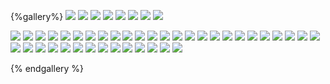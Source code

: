 {%gallery%}
![](/images/travel/colleage/colleage-2023-01-04-(14).jpg)
![](/images/travel/colleage/colleage-2023-01-04-(15).jpg)
![](/images/travel/colleage/colleage-2023-01-04-(17).jpg)
![](/images/travel/colleage/colleage-2023-01-04-(20).jpg)
![](/images/travel/colleage/colleage-2023-01-04-(21).jpg)
![](/images/travel/colleage/colleage-2023-01-04-(22).jpg)
![](/images/travel/colleage/colleage-2023-01-04-(23).jpg)
![](/images/travel/colleage/colleage-2023-01-04-(24).jpg)

![](/images/travel/colleage/colleage-2023-01-04-(26).jpg)
![](/images/travel/colleage/colleage-2023-01-04-(27).jpg)
![](/images/travel/colleage/colleage-2023-01-04-(28).jpg)
![](/images/travel/colleage/colleage-2023-01-04-(29).jpg)
![](/images/travel/colleage/colleage-2023-01-04-(30).jpg)
![](/images/travel/colleage/colleage-2023-01-04-(31).jpg)
![](/images/travel/colleage/colleage-2023-01-04-(32).jpg)
![](/images/travel/colleage/colleage-2023-01-04-(33).jpg)
![](/images/travel/colleage/colleage-2023-01-04-(34).jpg)
![](/images/travel/colleage/colleage-2023-01-04-(35).jpg)
![](/images/travel/colleage/colleage-2023-01-04-(36).jpg)
![](/images/travel/colleage/colleage-2023-01-04-(37).jpg)
![](/images/travel/colleage/colleage-2023-01-04-(38).jpg)
![](/images/travel/colleage/colleage-2023-01-04-(39).jpg)
![](/images/travel/colleage/colleage-2023-01-04-(40).jpg)
![](/images/travel/colleage/colleage-2023-01-04-(41).jpg)
![](/images/travel/colleage/colleage-2023-01-04-(42).jpg)
![](/images/travel/colleage/colleage-2023-01-04-(43).jpg)
![](/images/travel/colleage/colleage-2023-01-04-(44).jpg)
![](/images/travel/colleage/colleage-2023-01-04-(45).jpg)
![](/images/travel/colleage/colleage-2023-01-04-(50).jpg)
![](/images/travel/colleage/colleage-2023-01-04-(56).jpg)
![](/images/travel/colleage/colleage-2023-01-04-(57).jpg)
![](/images/travel/colleage/colleage-2023-01-04-(58).jpg)
![](/images/travel/colleage/colleage-2023-01-04-(59).jpg)
![](/images/travel/colleage/colleage-2023-01-04-(60).jpg)
![](/images/travel/colleage/colleage-2023-01-04-(61).jpg)
![](/images/travel/colleage/colleage-2023-01-04-(62).jpg)
![](/images/travel/colleage/colleage-2023-01-04-(63).jpg)
![](/images/travel/colleage/colleage-2023-01-04-(64).jpg)
![](/images/travel/colleage/colleage-2023-01-04-(65).jpg)
![](/images/travel/colleage/colleage-2023-01-04-(66).jpg)
![](/images/travel/colleage/colleage-2023-01-04-(67).jpg)
![](/images/travel/colleage/colleage-2023-01-04-(68).jpg)
![](/images/travel/colleage/colleage-2023-01-04-(69).jpg)
![](/images/travel/colleage/colleage-2023-01-04-(70).jpg)
![](/images/travel/colleage/colleage-2023-01-04-(71).jpg)
![](/images/travel/colleage/colleage-2023-01-04-(72).jpg)
![](/images/travel/colleage/colleage-2023-01-04-(74).jpg)


{% endgallery %}